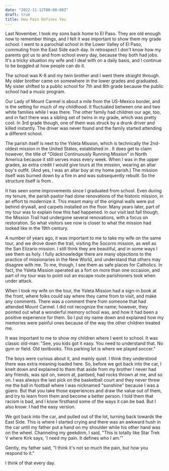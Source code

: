 ```yaml
---
date: "2022-11-12T00:00:00Z"
draft: true
title: How Pain Defines You
---
```


Last November, I took my sons back home to El Paso. They are old enough now to remember things, and I felt it was important to show them my grade school. I went to a parochial school in the Lower Valley of El Paso, commuting from the East Side each day. In retrospect I don't know how my parents got us to and from school every day, because they both had jobs. It's a tricky situation my wife and I deal with on a daily basis, and I continue to be boggled at how people can do it.

The school was K-8 and my twin brother and I went there straight through. My older brother came on somewhere in the lower grades and graduated. My sister shifted to a public school for 7th and 8th grade because the public school had a music program.

Our Lady of Mount Carmel is about a mile from the US-Mexico border, and is the setting for much of my childhood. It fluctuated between one and two white families while I was there. The other family had children our age, too, and in fact there was a sibling set of twins in my grade, which was pretty cool. In 3rd grade though, one of them was struck by a drunk driver and killed instantly. The driver was never found and the family started attending a different school.

<pic>

The parish itself is next to the Ysleta Mission, which is technically the 2nd-oldest mission in the United States, established in <??year??>. It does get to claim however, the title of "Oldest Continuously Running Mission" in North America because it still serves mass every week. When I was in the upper grades, as extra credit I would give tours at the mission, wearing an altar boy's outfit. (And yes, I was an altar boy at my home parish.) The mission itself was burned down by a fire in <??year??> and was subsequently rebuilt. So the structure itself is from <???year???>. 

It has seen some improvements since I graduated from school. Even during my tenure, the parish pastor had done renovations of the historic mission, in an effort to modernize it. This meant many of the original walls were put behind drywall, and carpets installed on the floor. Many years later, part of my tour was to explain how this had happened. In our visit last fall though, the Mission Trail had undergone several renovations, with a focus on restoration. So what visitors see now is closer to what the mission had looked like in the 19th century. 

<pic>

A number of years ago, it was important to me to take my wife on the same tour, and we drove down the trail, visiting the Socorro mission, as well as the San Elizario mission. I still think they are beautiful, and in some ways I see them as holy. I fully acknowledge there are many objections to the practice of missionaries in the New World, and understand that others may disagree with me. To me, though, I see them as safe places for Catholics. In fact, the Ysleta Mission operated as a fort on more than one occasion, and part of my tour was to point out an escape route parishioners took when under attack. 

When I took my wife on the tour, the Ysleta Mission had a sign-in book at the front, where folks could say where they came from to visit, and make any comments. There was a comment there from someone that had attended Mount Carmel. I did not recognize the name; however, they pointed out what a wonderful memory school was, and how it had been a positive experience for them. So I put my name down and explained how my memories were painful ones because of the way the other children treated me.

It was important to me to show my children where I went to school. It was classic old-man: "See, you kids got it easy. You need to understand that. No gym or field. Old textbooks. This parking lot is where we played soccer."

The boys were curious about it, and mainly quiet. I think they understood there was extra meaning loaded here. So, before we got back into the car, I knelt down and explained to them that aside from my brother I never had any friends, was spit on, sworn at, pantsed, had rocks thrown at me, and so on. I was always the last pick on the basketball court and they never threw me the ball in football where I was nicknamed "sunshine" because I was a güero. But that you take those experiences and draw the value out of them, and try to learn from them and become a better person. I told them that racism is bad, and I know firsthand some of the ways it can be bad. But I also know: I had the easy version.

We got back into the car, and pulled out of the lot, turning back towards the East Side. This is where I started crying and there was an awkward hush in the car until my father put a hand on my shoulder while his other hand was on the wheel. Channeling my geekdom, I said, "This is totally like Star Trek V where Kirk says, 'I need my pain. It defines who I am.'" 

Gently, my father said, "I think it's not so much the pain, but how you respond to it."

I think of that every day.
